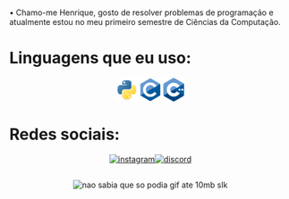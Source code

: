 <h1></h1>
<p> • Chamo-me Henrique, gosto de resolver problemas de programação e atualmente estou no meu primeiro semestre de Ciências da Computação.</p>
<h1>Linguagens que eu uso:</h1>
<div align="center">
<p><a target="_blank" href="https://raw.githubusercontent.com/devicons/devicon/master/icons/python/python-original.svg" style="display: inline-block;"><img src="https://raw.githubusercontent.com/devicons/devicon/master/icons/python/python-original.svg" alt="python" width="42" height="42" /></a><a target="_blank" href="https://raw.githubusercontent.com/devicons/devicon/master/icons/c/c-original.svg" style="display: inline-block;"><img src="https://raw.githubusercontent.com/devicons/devicon/master/icons/c/c-original.svg" alt="c" width="42" height="42" /></a><a target="_blank" href="https://raw.githubusercontent.com/devicons/devicon/master/icons/cplusplus/cplusplus-original.svg" style="display: inline-block;"><img src="https://raw.githubusercontent.com/devicons/devicon/master/icons/cplusplus/cplusplus-original.svg" alt="cplusplus" width="42" height="42" /></a></p>
</div>
<h1>Redes sociais:</h1>
<div align="center">
<p><a target="_blank" href="https://www.instagram.com/henrique_reinaldi" style="display: inline-block;"><img src="https://img.shields.io/badge/-Instagram-%23044F88?style=for-the-badge&logo=instagram" alt="instagram" /></a><a target="_blank" href="https://discord.com/users/345917375519916034" style="display: inline-block;"><img src="https://img.shields.io/badge/-Discord-%23424549?style=for-the-badge&logo=discord&logoColor=white" alt="discord" /></a></p>
</div>
<h2></h2>
<div align="center"><img alaing=center alt="nao sabia que so podia gif ate 10mb slk" src="https://github.com/user-attachments/assets/0d25b710-07ee-42ab-9fb7-70406f0b1883"/></div>



